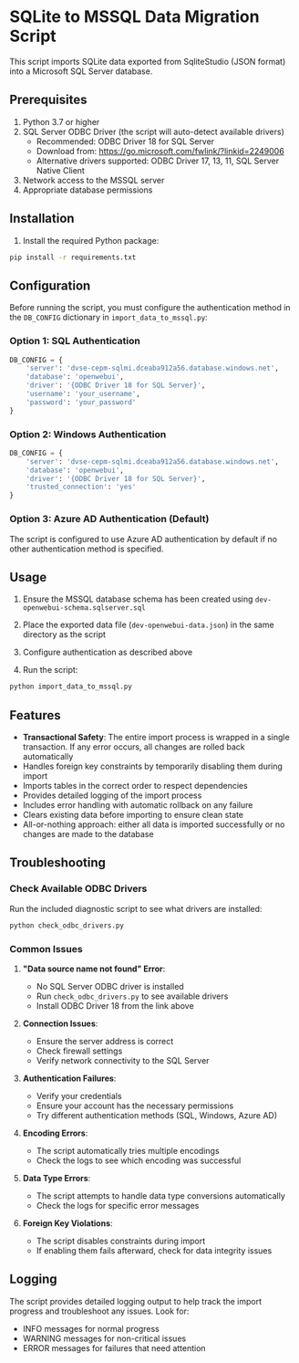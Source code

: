 # SQLite to MSSQL Data Migration Script

This script imports SQLite data exported from SqliteStudio (JSON format) into a Microsoft SQL Server database.

## Prerequisites

1. Python 3.7 or higher
2. SQL Server ODBC Driver (the script will auto-detect available drivers)
   - Recommended: ODBC Driver 18 for SQL Server
   - Download from: https://go.microsoft.com/fwlink/?linkid=2249006
   - Alternative drivers supported: ODBC Driver 17, 13, 11, SQL Server Native Client
3. Network access to the MSSQL server
4. Appropriate database permissions

## Installation

1. Install the required Python package:
```bash
pip install -r requirements.txt
```

## Configuration

Before running the script, you must configure the authentication method in the `DB_CONFIG` dictionary in `import_data_to_mssql.py`:

### Option 1: SQL Authentication
```python
DB_CONFIG = {
    'server': 'dvse-cepm-sqlmi.dceaba912a56.database.windows.net',
    'database': 'openwebui',
    'driver': '{ODBC Driver 18 for SQL Server}',
    'username': 'your_username',
    'password': 'your_password'
}
```

### Option 2: Windows Authentication
```python
DB_CONFIG = {
    'server': 'dvse-cepm-sqlmi.dceaba912a56.database.windows.net',
    'database': 'openwebui',
    'driver': '{ODBC Driver 18 for SQL Server}',
    'trusted_connection': 'yes'
}
```

### Option 3: Azure AD Authentication (Default)
The script is configured to use Azure AD authentication by default if no other authentication method is specified.

## Usage

1. Ensure the MSSQL database schema has been created using `dev-openwebui-schema.sqlserver.sql`

2. Place the exported data file (`dev-openwebui-data.json`) in the same directory as the script

3. Configure authentication as described above

4. Run the script:
```bash
python import_data_to_mssql.py
```

## Features

- **Transactional Safety**: The entire import process is wrapped in a single transaction. If any error occurs, all changes are rolled back automatically
- Handles foreign key constraints by temporarily disabling them during import
- Imports tables in the correct order to respect dependencies
- Provides detailed logging of the import process
- Includes error handling with automatic rollback on any failure
- Clears existing data before importing to ensure clean state
- All-or-nothing approach: either all data is imported successfully or no changes are made to the database

## Troubleshooting

### Check Available ODBC Drivers
Run the included diagnostic script to see what drivers are installed:
```bash
python check_odbc_drivers.py
```

### Common Issues

1. **"Data source name not found" Error**: 
   - No SQL Server ODBC driver is installed
   - Run `check_odbc_drivers.py` to see available drivers
   - Install ODBC Driver 18 from the link above

2. **Connection Issues**: 
   - Ensure the server address is correct
   - Check firewall settings
   - Verify network connectivity to the SQL Server

3. **Authentication Failures**: 
   - Verify your credentials
   - Ensure your account has the necessary permissions
   - Try different authentication methods (SQL, Windows, Azure AD)

4. **Encoding Errors**: 
   - The script automatically tries multiple encodings
   - Check the logs to see which encoding was successful

5. **Data Type Errors**: 
   - The script attempts to handle data type conversions automatically
   - Check the logs for specific error messages

6. **Foreign Key Violations**: 
   - The script disables constraints during import
   - If enabling them fails afterward, check for data integrity issues

## Logging

The script provides detailed logging output to help track the import progress and troubleshoot any issues. Look for:
- INFO messages for normal progress
- WARNING messages for non-critical issues
- ERROR messages for failures that need attention